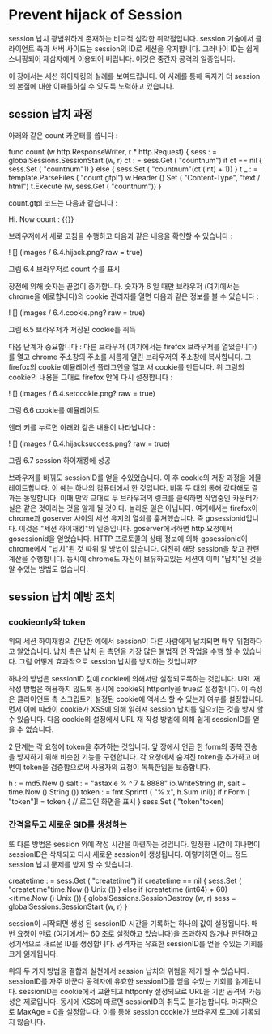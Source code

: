 # Prevent hijack of Session

session 납치 광범위하게 존재하는 비교적 심각한 취약점입니다. session 기술에서 클라이언트 측과 서버 사이드는 session의 ID로 세션을 유지합니다. 그러나이 ID는 쉽게 스니핑되어 제삼자에게 이용되어 버립니다. 이것은 중간자 공격의 일종입니다.

이 장에서는 세션 하이재킹의 실례를 보여드립니다. 이 사례를 통해 독자가 더 session의 본질에 대한 이해를하실 수 있도록 노력하고 있습니다.
## session 납치 과정
아래와 같은 count 카운터를 씁니다 :

func count (w http.ResponseWriter, r * http.Request) {
sess : = globalSessions.SessionStart (w, r)
ct : = sess.Get ( "countnum")
if ct == nil {
sess.Set ( "countnum"1)
} else {
sess.Set ( "countnum"(ct (int) + 1))
}
t _ : = template.ParseFiles ( "count.gtpl")
w.Header () Set ( "Content-Type", "text / html")
t.Execute (w, sess.Get ( "countnum"))
}


count.gtpl 코드는 다음과 같습니다 :

Hi. Now count : {{}}

브라우저에서 새로 고침을 수행하고 다음과 같은 내용을 확인할 수 있습니다 :

! [] (images / 6.4.hijack.png? raw = true)

그림 6.4 브라우저로 count 수를 표시

장전에 의해 숫자는 끝없이 증가합니다. 숫자가 6 일 때만 브라우저 (여기에서는 chrome을 예로합니다)의 cookie 관리자를 열면 다음과 같은 정보를 볼 수 있습니다 :


! [] (images / 6.4.cookie.png? raw = true)

그림 6.5 브라우저가 저장된 cookie를 취득

다음 단계가 중요합니다 : 다른 브라우저 (여기에서는 firefox 브라우저를 열었습니다)를 열고 chrome 주소창의 주소를 새롭게 열린 브라우저의 주소창에 복사합니다. 그 firefox의 cookie 에뮬레이션 플러그인을 열고 새 cookie를 만듭니다. 위 그림의 cookie의 내용을 그대로 firefox 안에 다시 설정합니다 :

! [] (images / 6.4.setcookie.png? raw = true)

그림 6.6 cookie를 에뮬레이트

엔터 키를 누르면 아래와 같은 내용이 나타납니다 :

! [] (images / 6.4.hijacksuccess.png? raw = true)

그림 6.7 session 하이재킹에 성공

브라우저를 바꿔도 sessionID를 얻을 수있었습니다. 이 후 cookie의 저장 과정을 에뮬레이트합니다. 이 예는 하나의 컴퓨터에서 한 것입니다. 비록 두 대의 통해 갔다해도 결과는 동일합니다. 이때 만약 교대로 두 브라우저의 링크를 클릭하면 작업중인 카운터가 실은 같은 것이라는 것을 알게 될 것이다. 놀라운 일은 아닙니다. 여기에서는 firefox이 chrome과 goserver 사이의 세션 유지의 열쇠를 훔쳐했습니다. 즉 gosessionid입니다. 이것은 "세션 하이재킹"의 일종입니다. goserver에서하면 http 요청에서 gosessionid을 얻었습니다. HTTP 프로토콜의 상태 정보에 의해 gosessionid이 chrome에서 "납치"된 것 따위 알 방법이 없습니다. 여전히 해당 session을 찾고 관련 계산을 수행합니다. 동시에 chrome도 자신이 보유하고있는 세션이 이미 "납치"된 것을 알 수있는 방법도 없습니다.
## session 납치 예방 조치
### cookieonly와 token
위의 세션 하이재킹의 간단한 예에서 session이 다른 사람에게 납치되면 매우 위험하다고 알았습니다. 납치 측은 납치 된 측면을 가장 많은 불법적 인 작업을 수행 할 수 있습니다. 그럼 어떻게 효과적으로 session 납치를 방지하는 것입니까?

하나의 방법은 sessionID 값에 cookie에 의해서만 설정되도록하는 것입니다. URL 재 작성 방법은 허용하지 않도록 동시에 cookie의 httponly을 true로 설정합니다. 이 속성은 클라이언트 측 스크립트가 설정된 cookie에 액세스 할 수 있는지 여부를 설정합니다. 먼저 이에 따라이 cookie가 XSS에 의해 읽혀져 session 납치를 일으키는 것을 방지 할 수 있습니다. 다음 cookie의 설정에서 URL 재 작성 방법에 의해 쉽게 sessionID를 얻을 수 없습니다.

2 단계는 각 요청에 token을 추가하는 것입니다. 앞 장에서 언급 한 form의 중복 전송을 방지하기 위해 비슷한 기능을 구현합니다. 각 요청에서 숨겨진 token을 추가하고 매번이 token을 검증함으로써 사용자의 요청이 독특한임을 보증합니다.

h : = md5.New ()
salt : = "astaxie % ^ 7 & 8888"
io.WriteString (h, salt + time.Now () String ())
token : = fmt.Sprintf ( "% x", h.Sum (nil))
if r.Form [ "token"]! = token {
// 로그인 화면을 표시
}
sess.Set ( "token"token)


### 간격을두고 새로운 SID를 생성하는
또 다른 방법은 session 외에 작성 시간을 마련하는 것입니다. 일정한 시간이 지나면이 sessionID은 삭제되고 다시 새로운 session이 생성됩니다. 이렇게하면 어느 정도 session 납치 문제를 방지 할 수 있습니다.

createtime : = sess.Get ( "createtime")
if createtime == nil {
sess.Set ( "createtime"time.Now () Unix ())
} else if (createtime (int64) + 60) <(time.Now () Unix ()) {
globalSessions.SessionDestroy (w, r)
sess = globalSessions.SessionStart (w, r)
}

session이 시작되면 생성 된 sessionID 시간을 기록하는 하나의 값이 설정됩니다. 매번 요청이 만료 (여기에서는 60 초로 설정하고 있습니다)을 초과하지 않거나 판단하고 정기적으로 새로운 ID를 생성합니다. 공격자는 유효한 s​​essionID를 얻을 수있는 기회를 크게 잃게됩니다.

위의 두 가지 방법을 결합과 실천에서 session 납치의 위험을 제거 할 수 있습니다. sessionID를 자주 바꾼다 공격자에 유효한 s​​essionID를 얻을 수있는 기회를 잃게됩니다. sessionID는 cookie에서 교환되고 httponly 설정되므로 URL을 기반 공격의 가능성은 제로입니다. 동시에 XSS에 따르면 sessionID의 취득도 불가능합니다. 마지막으로 MaxAge = 0을 설정합니다. 이를 통해 session cookie가 브라우저 로그에 기록되지 않습니다.


